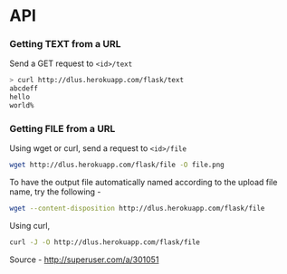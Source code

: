 # API

### Getting TEXT from a URL

Send a GET request to `<id>/text`

```sh
> curl http://dlus.herokuapp.com/flask/text
abcdeff
hello
world%
```

### Getting FILE from a URL

Using wget or curl, send a request to `<id>/file`

```sh
wget http://dlus.herokuapp.com/flask/file -O file.png
```

To have the output file automatically named according to the upload file name, try the following -

```sh
wget --content-disposition http://dlus.herokuapp.com/flask/file
```

Using curl,

```sh
curl -J -O http://dlus.herokuapp.com/flask/file
```

Source - http://superuser.com/a/301051
